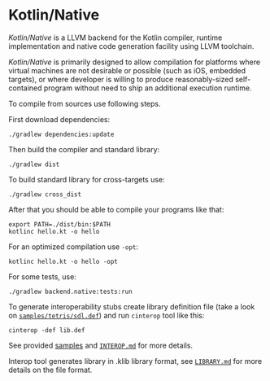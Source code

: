 # Kotlin/Native  #

_Kotlin/Native_ is a LLVM backend for the Kotlin compiler, runtime
implementation and native code generation facility using LLVM toolchain.

 _Kotlin/Native_ is primarily designed to allow compilation for platforms where
virtual machines are not desirable or possible (such as iOS, embedded targets),
or where developer is willing to produce reasonably-sized self-contained program
without need to ship an additional execution runtime.

To compile from sources use following steps.

First download dependencies:

	./gradlew dependencies:update

Then build the compiler and standard library:

	./gradlew dist

To build standard library for cross-targets use:

    ./gradlew cross_dist

After that you should be able to compile your programs like that:

    export PATH=./dist/bin:$PATH
	kotlinc hello.kt -o hello

For an optimized compilation use `-opt`:

	kotlinc hello.kt -o hello -opt

For some tests, use:

	./gradlew backend.native:tests:run

To generate interoperability stubs create library definition file
(take a look on [`samples/tetris/sdl.def`](https://github.com/JetBrains/kotlin-native/blob/master/samples/tetris/sdl.def)) and run `cinterop` tool like this:

    cinterop -def lib.def

See provided [samples](https://github.com/JetBrains/kotlin-native/tree/master/samples) and [`INTEROP.md`](https://github.com/JetBrains/kotlin-native/blob/master/INTEROP.md) for more details.

Interop tool generates library in .klib library format, see [`LIBRARY.md`](https://github.com/JetBrains/kotlin-native/blob/master/LIBRARY.md)
for more details on the file format.